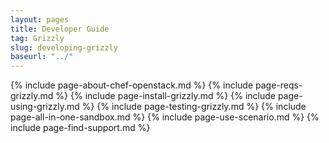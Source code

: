 ```yaml
---
layout: pages
title: Developer Guide
tag: Grizzly
slug: developing-grizzly
baseurl: "../"
---
```


{% include page-about-chef-openstack.md %}
{% include page-reqs-grizzly.md %}
{% include page-install-grizzly.md %}
{% include page-using-grizzly.md %}
{% include page-testing-grizzly.md %}
{% include page-all-in-one-sandbox.md %}
{% include page-use-scenario.md %}
{% include page-find-support.md %}